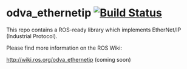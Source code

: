 odva_ethernetip [![Build Status](https://travis-ci.org/ros-drivers/odva_ethernetip.svg?branch=indigo-devel)](https://travis-ci.org/ros-drivers/odva_ethernetip)
===============

This repo contains a ROS-ready library which implements EtherNet/IP (Industrial Protocol).

Please find more information on the ROS Wiki:

http://wiki.ros.org/odva_ethernetip (coming soon)
